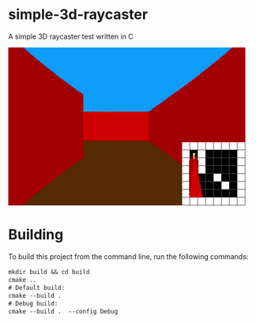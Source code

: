 # simple-3d-raycaster
A simple 3D raycaster test written in C

![](simple3draycaster.gif)

# Building
To build this project from the command line, run the following commands:
```Shell
mkdir build && cd build
cmake ..
# Default build:
cmake --build .
# Debug build:
cmake --build .  --config Debug
```


